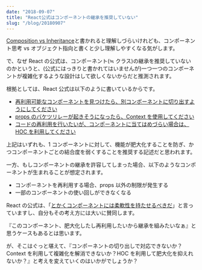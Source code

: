 ```yaml
---
date: "2018-09-07"
title: "React公式はコンポーネントの継承を推奨していない"
slug: "/blog/20180907"
---
```


[Composition vs Inheritance](https://reactjs.org/docs/composition-vs-inheritance.html)と書かれると理解しづらいけれども、コンポーネント思考 vs オブジェクト指向と書くと少し理解しやすくなる気がします。

で、なぜ React の公式は、コンポーネント(≒ クラス)の継承を推奨していないのかというと、(公式にはっきりと書かれてはいませんが)一つ一つのコンポーネントが複雑化するような設計はして欲しくないからだと推測されます。

根拠としては、React 公式は以下のように書いているからです。

- [再利用可能なコンポーネントを見つけたら、別コンポーネントに切り出すようにしてください](https://reactjs.org/docs/components-and-props.html)
- [props のバケツリレーが起きそうになったら、Context を使用してください](https://reactjs.org/docs/context.html)
- [コードの再利用を行いたいが、コンポーネントに当てはめづらい場合は、HOC を利用してください](https://reactjs.org/docs/higher-order-components.html#use-hocs-for-cross-cutting-concerns)

上記はいずれも、1 コンポーネントに対して、機能が肥大化することを防ぎ、かつコンポーネントごとの結合度を弱くすることを推奨する記述だと思われます。

一方、もしコンポーネントの継承を許容してしまった場合、以下のようなコンポーネントが生まれることが想定されます。

- コンポーネントを再利用する場合、props 以外の制限が発生する
- 一部のコンポーネントの使い回しができなくなる

React の公式は、「[とかくコンポーネントには柔軟性を持たせるべきだ](https://reactjs.org/docs/composition-vs-inheritance.html#so-what-about-inheritance)」と言っていますし、自分もその考え方には大いに賛同します。

『このコンポーネント、肥大化したし再利用したいから継承を組みたいなぁ』と思うケースもあるとは思います。

が、そこはぐっと堪えて、『コンポーネントの切り出しで対応できないか？Context を利用して複雑化を解消できないか？HOC を利用して肥大化を抑えれないか？』と考えを変えていくのはいかがでしょうか？
